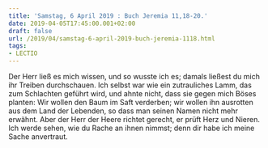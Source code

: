 ```yaml
---
title: 'Samstag, 6 April 2019 : Buch Jeremia 11,18-20.'
date: 2019-04-05T17:45:00.001+02:00
draft: false
url: /2019/04/samstag-6-april-2019-buch-jeremia-1118.html
tags: 
- LECTIO
---
```


Der Herr ließ es mich wissen, und so wusste ich es; damals ließest du mich ihr Treiben durchschauen. Ich selbst war wie ein zutrauliches Lamm, das zum Schlachten geführt wird, und ahnte nicht, dass sie gegen mich Böses planten: Wir wollen den Baum im Saft verderben; wir wollen ihn ausrotten aus dem Land der Lebenden, so dass man seinen Namen nicht mehr erwähnt. Aber der Herr der Heere richtet gerecht, er prüft Herz und Nieren. Ich werde sehen, wie du Rache an ihnen nimmst; denn dir habe ich meine Sache anvertraut.
